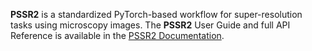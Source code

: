 **PSSR2** is a standardized PyTorch-based workflow for super-resolution tasks using microscopy images.
The **PSSR2** User Guide and full API Reference is available in the [PSSR2 Documentation](https://ucsdmanorlab.github.io/PSSR2).
